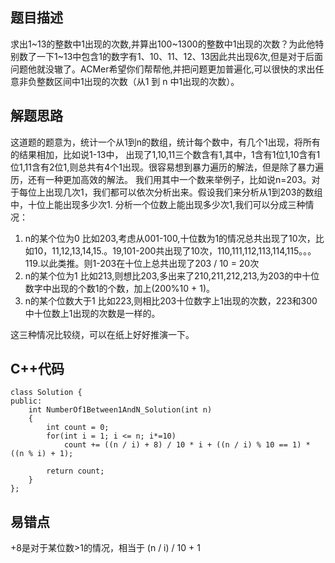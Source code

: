 ## 题目描述

求出1~13的整数中1出现的次数,并算出100~1300的整数中1出现的次数？为此他特别数了一下1~13中包含1的数字有1、10、11、12、13因此共出现6次,但是对于后面问题他就没辙了。ACMer希望你们帮帮他,并把问题更加普遍化,可以很快的求出任意非负整数区间中1出现的次数（从1 到 n 中1出现的次数）。

## 解题思路

这道题的题意为，统计一个从1到n的数组，统计每个数中，有几个1出现，将所有的结果相加，比如说1-13中，
出现了1,10,11三个数含有1,其中，1含有1位1,10含有1位1,11含有2位1,则总共有4个1出现。很容易想到暴力遍历的解法，但是除了暴力遍历，还有一种更加高效的解法。
我们用其中一个数来举例子，比如说n=203。对于每位上出现几次1，我们都可以依次分析出来。假设我们来分析从1到203的数组中，十位上能出现多少次1.
分析一个位数上能出现多少次1,我们可以分成三种情况：

1. n的某个位为0
 比如203,考虑从001-100,十位数为1的情况总共出现了10次，比如10，11,12,13,14,15.。19,101-200共出现了10次，110,111,112,113,114,115。。。119.以此类推。则1-203在十位上总共出现了203 / 10 = 20次
2. n的某个位为1
 比如213,则想比203,多出来了210,211,212,213,为203的中十位数字中出现的个数1的个数，加上(200%10 + 1)。
3. n的某个位数大于1
比如223,则相比203十位数字上1出现的次数，223和300中十位数上1出现的次数是一样的。

这三种情况比较绕，可以在纸上好好推演一下。

## C++代码
```
class Solution {
public:
    int NumberOf1Between1AndN_Solution(int n)
    {
        int count = 0;
        for(int i = 1; i <= n; i*=10)
            count += ((n / i) + 8) / 10 * i + ((n / i) % 10 == 1) * ((n % i) + 1);
        
        return count;
    }
};
```

## 易错点
+8是对于某位数>1的情况，相当于 (n / i) / 10 + 1

